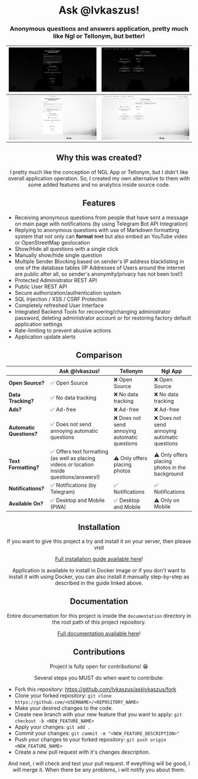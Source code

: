 <div align="center">
<h1>Ask @lvkaszus!</h1>
<h3>Anonymous questions and answers application, pretty much like Ngl or Tellonym, but better!</h3>
</div>

| ![Alt Text](screenshots/home-dark.png)  | ![Alt Text](screenshots/admin-dark.png)  |
|-----------------------------------------|------------------------------------------|
| ![Alt Text](screenshots/home-light.png) | ![Alt Text](screenshots/admin-light.png) |

<div align="center">
<h2>Why this was created?</h2>
<p>I pretty much like the conception of NGL App or Tellonym, but I didn't like overall application operation. So, I created my own alternative to them with some added features and no analytics inside source code.</p>
</div>

<h2 align="center">Features</h2>

- Receiving anonymous questions from people that have sent a message on main page with notifications (by using Telegram Bot API Integration)
- Replying to anonymous questions with use of Markdown formatting system that not only can **format** ~~text~~ but also embed an YouTube video or OpenStreetMap geolocation
- Show/Hide all questions with a single click
- Manually show/hide single question
- Multiple Sender Blocking based on sender's IP address blacklisting in one of the database tables (IP Addresses of Users around the internet are public after all, so sender's anonymity/privacy has not been lost!)
- Protected Administrator REST API
- Public User REST API
- Secure authorization/authentication system
- SQL Injection / XSS / CSRF Protection
- Completely refreshed User Interface
- Integrated Backend Tools for recovering/changing administrator password, deleting administrator account or for restoring factory default application settings
- Rate-limiting to prevent abusive actions
- Application update alerts

<h2 align="center">Comparison</h2>

|                                       | Ask @lvkaszus!       | Tellonym               | Ngl App             |
|---------------------------------------|----------------------|------------------------|---------------------|
| **Open Source?**                      | ✅ Open Source       | ❌ Open Source         | ❌ Open Source      |
| **Data Tracking?**                    | ✅ No data tracking  | ❌ No data tracking    | ❌ No data tracking |
| **Ads?**                              | ✅ Ad-free           | ❌ Ad-free             | ❌ Ad-free          |
| **Automatic Questions?**              | ✅ Does not send annoying automatic questions | ❌ Does not send annoying automatic questions | ❌ Does not send annoying automatic questions |
| **Text Formatting?**                  | ✅ Offers text formatting (as well as placing videos or location inside questions/answers!) | ⚠️ Only offers placing photos | ⚠️ Only offers placing photos in the background |
| **Notifications?**                    | ✅ Notifications (by Telegram) | ✅ Notifications | ✅ Notifications |
| **Available On?**                     | ✅ Desktop and Mobile (PWA) | ✅ Desktop and Mobile | ⚠️ Only on Mobile |

<div align="center">
<h2>Installation</h2>

If you want to give this project a try and install it on your server, then please visit

[Full installation guide available here](documentation/Installation.md)!

Application is available to install in Docker image or if you don't want to install it with using Docker, you can also install it manually step-by-step as described in the guide linked above.
</div>

<div align="center">
<h2>Documentation</h2>

Entire documentation for this project is inside the `documentation` directory in the root path of this project repository.

[Full documentation available here](documentation/Main.md)!
</div>

<div align="center">
<h2>Contributions</h2>

<p>Project is fully open for contributions! 😁️</p>

<p>Several steps you MUST do when want to contribute:</p>
</div>

- Fork this repository: https://github.com/lvkaszus/asklvkaszus/fork
- Clone your forked repository: `git clone https://github.com/<USERNAME>/<REPOSITORY_NAME>`
- Make your desired changes to the code.
- Create new branch with your new feature that you want to apply: `git checkout -b <NEW_FEATURE_NAME>`
- Apply your changes: `git add .`
- Commit your changes: `git commit -m "<NEW_FEATURE_DESCRIPTION>"`
- Push your changes to your forked repository: `git push origin <NEW_FEATURE_NAME>`
- Create a new pull request with it's changes description.

<p align="center">
And next, i will check and test your pull request. If eveything will be good, i will merge it. When there be any problems, i will notify you about them.
</p>
